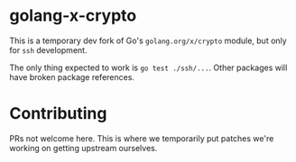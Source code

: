 # golang-x-crypto

This is a temporary dev fork of Go's `golang.org/x/crypto` module,
but only for `ssh` development.

The only thing expected to work is `go test ./ssh/...`. Other packages
will have broken package references.

# Contributing

PRs not welcome here. This is where we temporarily put patches we're
working on getting upstream ourselves.

